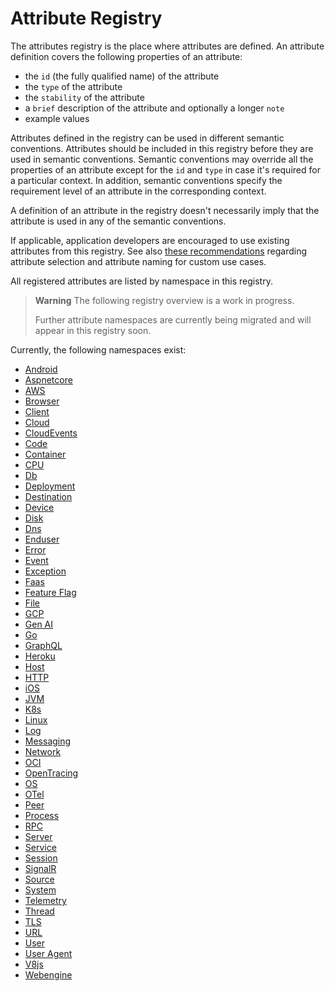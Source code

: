 <!--- Hugo front matter used to generate the website version of this page:
linkTitle: Registry
weight: -2
--->

<!-- NOTE: THIS FILE IS AUTOGENERATED. DO NOT EDIT BY HAND. -->
<!-- see templates/registry/markdown/readme.md.j2 -->

# Attribute Registry

The attributes registry is the place where attributes are defined. An attribute definition covers the following properties of an attribute:

- the `id` (the fully qualified name) of the attribute
- the `type` of the attribute
- the `stability` of the attribute
- a `brief` description of the attribute and optionally a longer `note`
- example values

Attributes defined in the registry can be used in different semantic conventions. Attributes should be included in this registry before they are used in semantic conventions. Semantic conventions may override all the properties of an attribute except for the `id` and `type` in case it's required for a particular context. In addition, semantic conventions specify the requirement level of an attribute in the corresponding context.

A definition of an attribute in the registry doesn't necessarily imply that the attribute is used in any of the semantic conventions.

If applicable, application developers are encouraged to use existing attributes from this registry. See also [these recommendations][developers recommendations] regarding attribute selection and attribute naming for custom use cases.

All registered attributes are listed by namespace in this registry.

> **Warning**
> The following registry overview is a work in progress.
>
> Further attribute namespaces are currently being migrated and will appear in this registry soon.

Currently, the following namespaces exist:

- [Android](android.md)
- [Aspnetcore](aspnetcore.md)
- [AWS](aws.md)
- [Browser](browser.md)
- [Client](client.md)
- [Cloud](cloud.md)
- [CloudEvents](cloudevents.md)
- [Code](code.md)
- [Container](container.md)
- [CPU](cpu.md)
- [Db](db.md)
- [Deployment](deployment.md)
- [Destination](destination.md)
- [Device](device.md)
- [Disk](disk.md)
- [Dns](dns.md)
- [Enduser](enduser.md)
- [Error](error.md)
- [Event](event.md)
- [Exception](exception.md)
- [Faas](faas.md)
- [Feature Flag](feature-flag.md)
- [File](file.md)
- [GCP](gcp.md)
- [Gen AI](gen-ai.md)
- [Go](go.md)
- [GraphQL](graphql.md)
- [Heroku](heroku.md)
- [Host](host.md)
- [HTTP](http.md)
- [iOS](ios.md)
- [JVM](jvm.md)
- [K8s](k8s.md)
- [Linux](linux.md)
- [Log](log.md)
- [Messaging](messaging.md)
- [Network](network.md)
- [OCI](oci.md)
- [OpenTracing](opentracing.md)
- [OS](os.md)
- [OTel](otel.md)
- [Peer](peer.md)
- [Process](process.md)
- [RPC](rpc.md)
- [Server](server.md)
- [Service](service.md)
- [Session](session.md)
- [SignalR](signalr.md)
- [Source](source.md)
- [System](system.md)
- [Telemetry](telemetry.md)
- [Thread](thread.md)
- [TLS](tls.md)
- [URL](url.md)
- [User](user.md)
- [User Agent](user-agent.md)
- [V8js](v8js.md)
- [Webengine](webengine.md)

[developers recommendations]: ../general/attribute-naming.md#recommendations-for-application-developers
